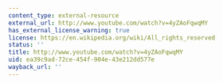 ```yaml
---
content_type: external-resource
external_url: http://www.youtube.com/watch?v=4yZAoFqwqMY
has_external_license_warning: true
license: https://en.wikipedia.org/wiki/All_rights_reserved
status: ''
title: http://www.youtube.com/watch?v=4yZAoFqwqMY
uid: ea39c9ad-72ce-454f-904e-43e212dd577e
wayback_url: ''
---
```

